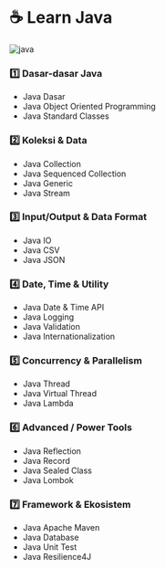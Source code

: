 # ☕ Learn Java

![java](https://media.licdn.com/dms/image/v2/C4E12AQFHYeU8N2ZDCw/article-cover_image-shrink_600_2000/article-cover_image-shrink_600_2000/0/1651746917137?e=2147483647&v=beta&t=6AzWmgQVEkGpvTalSPWYX0BVagXGGbT83FOM9Xj75ds)

### 1️⃣ Dasar-dasar Java

* Java Dasar
* Java Object Oriented Programming
* Java Standard Classes

### 2️⃣ Koleksi & Data

* Java Collection
* Java Sequenced Collection
* Java Generic
* Java Stream

### 3️⃣ Input/Output & Data Format

* Java IO
* Java CSV
* Java JSON

### 4️⃣ Date, Time & Utility

* Java Date & Time API
* Java Logging
* Java Validation
* Java Internationalization

### 5️⃣ Concurrency & Parallelism

* Java Thread
* Java Virtual Thread
* Java Lambda

### 6️⃣ Advanced / Power Tools

* Java Reflection
* Java Record
* Java Sealed Class
* Java Lombok

### 7️⃣ Framework & Ekosistem

* Java Apache Maven
* Java Database
* Java Unit Test
* Java Resilience4J
